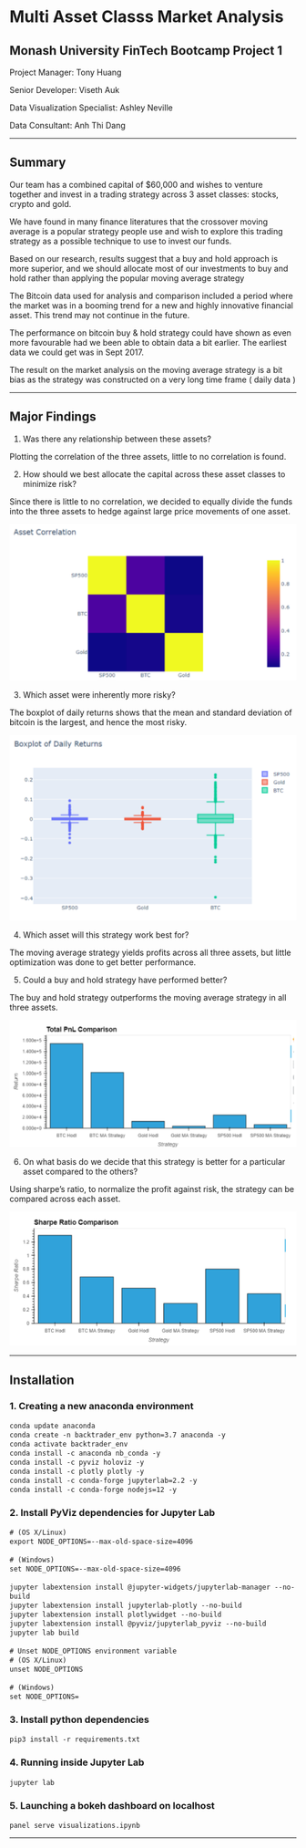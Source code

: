 # Multi Asset Classs Market Analysis
## Monash University FinTech Bootcamp Project 1
Project Manager: Tony Huang

Senior Developer: Viseth Auk

Data Visualization Specialist: Ashley Neville

Data Consultant: Anh Thi Dang

---
## Summary
Our team has a combined capital of $60,000 and wishes to venture together and invest in a trading strategy across 3 asset classes: stocks, crypto and gold.

We have found in many finance literatures that the crossover moving average is a popular strategy people use and wish to explore this trading strategy as a possible technique to use to invest our funds.

Based on our research, results suggest that a buy and hold approach is more superior, and we should allocate most of our investments to buy and hold rather than applying the popular  moving average strategy

The Bitcoin data used for analysis and comparison included  a period where the market was in a booming trend for a new and highly innovative financial asset. This trend may not continue in the future.

The performance on bitcoin buy & hold strategy could have shown as even more favourable had we been able to obtain data a bit earlier. The earliest data we could get was in Sept 2017.

The result on the market analysis on the moving average strategy is a bit bias as the strategy was constructed on a very long time frame ( daily data )

---

## Major Findings
1. Was there any relationship between these assets?

Plotting the correlation of the three assets, little to no correlation is found.


2. How should we best allocate the capital across these asset classes to minimize risk?

Since there is little to no correlation, we decided to equally divide the funds into the three assets to hedge against large price movements of one asset.

![](/images/asset_correlation.PNG)

3. Which asset were inherently more risky?

The boxplot of daily returns shows that the mean and standard deviation of bitcoin is the largest, and hence the most risky.

![](/images/daily_return_boxplot.PNG)

4. Which asset will this strategy work best for?

The moving average strategy yields profits across all three assets, but little optimization was done to get better performance.

5. Could a buy and hold strategy have performed better?

The buy and hold strategy outperforms the moving average strategy in all three assets.

![](/images/pnl.PNG)

6. On what basis do we decide that this strategy is better for a 
particular asset compared to the others?

Using sharpe’s ratio, to normalize the profit against risk, the strategy can be compared across each asset.

![](/images/sharpe_ratio.PNG)

---
## Installation
### 1. Creating a new anaconda environment
```shell
conda update anaconda
conda create -n backtrader_env python=3.7 anaconda -y
conda activate backtrader_env
conda install -c anaconda nb_conda -y
conda install -c pyviz holoviz -y
conda install -c plotly plotly -y
conda install -c conda-forge jupyterlab=2.2 -y
conda install -c conda-forge nodejs=12 -y
```
### 2. Install PyViz dependencies for Jupyter Lab
```shell
# (OS X/Linux)
export NODE_OPTIONS=--max-old-space-size=4096

# (Windows)
set NODE_OPTIONS=--max-old-space-size=4096

jupyter labextension install @jupyter-widgets/jupyterlab-manager --no-build
jupyter labextension install jupyterlab-plotly --no-build
jupyter labextension install plotlywidget --no-build
jupyter labextension install @pyviz/jupyterlab_pyviz --no-build
jupyter lab build

# Unset NODE_OPTIONS environment variable
# (OS X/Linux)
unset NODE_OPTIONS

# (Windows)
set NODE_OPTIONS=
```
### 3. Install python dependencies
```shell
pip3 install -r requirements.txt
```
### 4. Running inside Jupyter Lab
```shell
jupyter lab
```

### 5. Launching a bokeh dashboard on localhost
```shell
panel serve visualizations.ipynb
```

---

<!-- **Multi Asset Class Market Analysis**

**Team Members
Anh Thi Dang
Tony Huang
Viseth Auk
Ashley Neville

**Project Description 
The purpose of this project is to analyse three different asset classes and apply the same trading strategy across the asset classes to determine

**Research question to answer
Divise a trading algorithm and see how it performs across three different asset classes (Stocks, Crypto, Gold)


**Datasets to be Used
Data sets from the last 5 years to be used for;
Stocks - S&P 500
Crypto - Bitcoin/USDT
Gold

In addition we will apply out of sample testing to ensure performance of strategy is consistent with in sample testing. 


**breakdown of tasks
Tony - project manager, initial backtrader implementation 
Ash - visualization, pulling api data
Viseth - documentation, code reviewing 
Anh - dashboards, pulling api data -->

